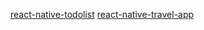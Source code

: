 
[react-native-todolist](https://github.com/dhimancontact/react-native-todolist/tree/react-native-todo-list)
[react-native-travel-app](https://github.com/dhimancontact/react-native-apps/tree/react-native-travel-app)